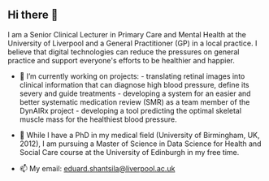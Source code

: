 ## Hi there 👋

I am a Senior Clinical Lecturer in Primary Care and Mental Health at the University of Liverpool and a General Practitioner (GP) in a local practice.
I believe that digital technologies can reduce the pressures on general practice and support everyone's efforts to be healthier and happier.

- 🔭 I’m currently working on projects:
      - translating retinal images into clinical information that can diagnose high blood pressure, define its severy and guide treatments
      - developing a system for an easier and better systematic medication review (SMR) as a team member of the DynAIRx project
      - developing a tool predicting the optimal skeletal muscle mass for the healthiest blood pressure.
    
- 🌱 While I have a PhD in my medical field (University of Birmingham, UK, 2012), I am pursuing a Master of Science in Data Science for Health and Social Care course at the University of Edinburgh in my free time.
- 📫 My email: eduard.shantsila@liverpool.ac.uk

